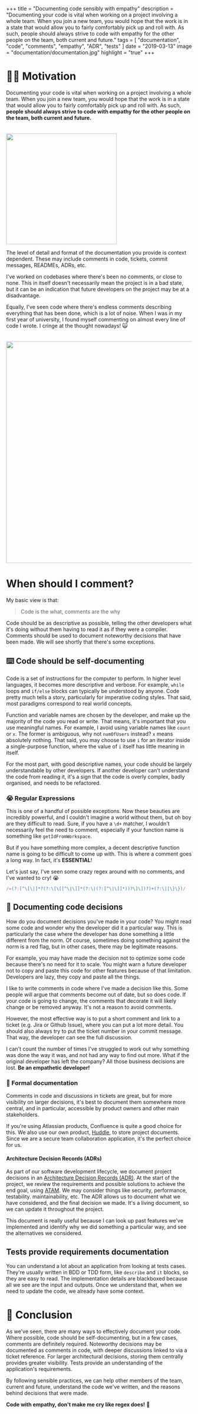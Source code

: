+++
title = "Documenting code sensibly with empathy"
description = "Documenting your code is vital when working on a project involving a whole team. When you join a new team, you would hope that the work is in a state that would allow you to fairly comfortably pick up and roll with. As such, people should always strive to code with empathy for the other people on the team, both current and future."
tags = [
    "documentation",
    "code",
    "comments",
    "empathy",
    "ADR",
    "tests"
]
date = "2019-03-13"
image = "documentation/documentation.jpg"
highlight = "true"
+++

# 🏃‍♂️ Motivation
Documenting your code is vital when working on a project involving a whole team. When you join a new team, you would hope that the work is in a state that would allow you to fairly comfortably pick up and roll with. As such, **people should always strive to code with empathy for the other people on the team, both current and future.**

<img src="/img/blog/documentation/i-know-that-feel-bro.jpg" style="width: 300px; margin-top: 20px; border:0" />

The level of detail and format of the documentation you provide is context dependent. These may include comments in code, tickets, commit messages, READMEs, ADRs, etc.

I've worked on codebases where there's been no comments, or close to none. This in itself doesn't necessarily mean the project is in a bad state, but it can be an indication that future developers on the project may be at a disadvantage.

Equally, I've seen code where there's endless comments describing everything that has been done, which is a lot of noise. When I was in my first year of university, I found myself commenting on almost every line of code I wrote. I cringe at the thought nowadays! 🙀


<img src="/img/blog/documentation/code.jpg" style="width: 600px; margin-top: 20px; border:0" />

# When should I comment?
My basic view is that:

> Code is the what, comments are the why

Code should be as descriptive as possible, telling the other developers what it's doing without them having to read it as if they were a compiler. Comments should be used to document noteworthy decisions that have been made. We will see shortly that there's some exceptions.

## ⌨️ Code should be self-documenting
Code is a set of instructions for the computer to perform. In higher level languages, it becomes more descriptive and verbose. For example, `while` loops and `if/else` blocks can typically be understood by anyone. Code pretty much tells a story, particularly for imperative coding styles. That said, most paradigms correspond to real world concepts.

Function and variable names are chosen by the developer, and make up the majority of the code you read or write. That means, it's important that you use meaningful names. For example, I avoid using variable names like `count` or `x`. The former is ambiguous, why not `numOfUsers` instead? `x` means absolutely nothing. That said, you may choose to use `i` for an iterator inside a single-purpose function, where the value of `i` itself has little meaning in itself.

For the most part, with good descriptive names, your code should be largely understandable by other developers. If another developer can't understand the code from reading it, it's a sign that the code is overly complex, badly organised, and needs to be refactored.

### 😭 Regular Expressions
This is one of a handful of possible exceptions. Now these beauties are incredibly powerful, and I couldn't imagine a world without them, but oh boy are they difficult to read. Sure, if you have a `\d+` matcher, I wouldn't necessarily feel the need to comment, especially if your function name is something like `getIdFromWorkspace`. 

But if you have something more complex, a decent descriptive function name is going to be difficult to come up with. This is where a comment goes a long way. In fact, it's **ESSENTIAL**! 

Let's just say, I've seen some crazy regex around with no comments, and I've wanted to cry! 😭

```js
/=(?:[^\[\|]*?(?:\[\[[^\|\]]*(?:\|(?:[^\|\]]*))?\]\])?)+(?:\||\}\})/
```

## 📝 Documenting code decisions
How do you document decisions you've made in your code? You might read some code and wonder why the developer did it a particular way. This is particularly the case where the developer has done something a little different from the norm. Of course, sometimes doing something against the norm is a red flag, but in other cases, there may be legitimate reasons. 

For example, you may have made the decision not to optimize some code because there's no need for it to scale. You might warn a future developer not to copy and paste this code for other features because of that limitation. Developers are lazy, they copy and paste all the things.

I like to write comments in code where I've made a decision like this. Some people will argue that comments become out of date, but so does code. If your code is going to change, the comments that decorate it will likely change or be removed anyway. It's not a reason to avoid comments.

However, the most effective way is to put a short comment and link to a ticket (e.g. Jira or Github Issue), where you can put a lot more detail. You should also always try to put the ticket number in your commit message. That way, the developer can see the full discussion.

I can't count the number of times I've struggled to work out why something was done the way it was, and not had any way to find out more. What if the original developer has left the company? All those business decisions are lost. **Be an empathetic developer!**

### 👔 Formal documentation
Comments in code and discussions in tickets are great, but for more visibility on larger decisions, it's best to document them somewhere more central, and in particular, accessible by product owners and other main stakeholders. 

If you're using Atlassian products, Confluence is quite a good choice for this. We also use our own product, [Huddle](https://www.huddle.com/), to store project documents. Since we are a secure team collaboration application, it's the perfect choice for us.

#### Architecture Decision Records (ADRs)
As part of our software development lifecycle, we document project decisions in an [Architecture Decision Records (ADR)](http://thinkrelevance.com/blog/2011/11/15/documenting-architecture-decisions). At the start of the project, we review the requirements and possible solutions to achieve the end goal, using [ATAM](https://en.wikipedia.org/wiki/Architecture_tradeoff_analysis_method). We may consider things like security, performance, testability. maintainability, etc. The ADR allows us to document what we have considered, and the final decision we made. It's a living document, so we can update it throughout the project. 

This document is really useful because I can look up past features we've implemented and identify why we did something a particular way, and see the alternatives we considered.

## Tests provide requirements documentation
You can understand a lot about an application from looking at tests cases. They're usually written in BDD or TDD form, like `describe` and `it` blocks, so they are easy to read. The implementation details are blackboxed because all we see are the input and outputs. Once we understand that, when we need to update the code, we already have some context.


# 🥁 Conclusion
As we've seen, there are many ways to effectively document your code. Where possible, code should be self-documenting, but in a few cases, comments are definitely required. Noteworthy decisions may be documented as comments in code, with deeper discussions linked to via a ticket reference. For larger architectural decisions, storing them centrally provides greater visibility. Tests provide an understanding of the application's requirements. 

By following sensible practices, we can help other members of the team, current and future, understand the code we've written, and the reasons behind decisions that were made. 

**Code with empathy, don't make me cry like regex does!** 🤗